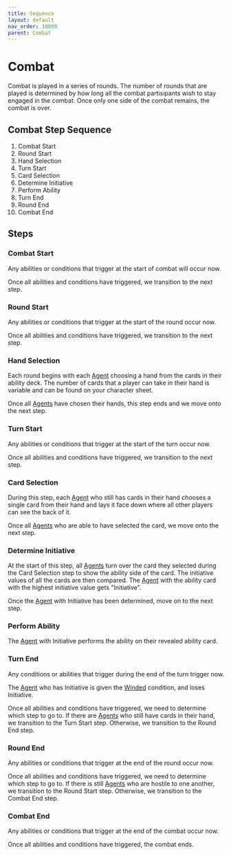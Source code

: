 ```yaml
---
title: Sequence
layout: default
nav_order: 10000
parent: Combat
---
```


# Combat

Combat is played in a series of rounds. The number of rounds that are played is determined by how long all the combat partisipants wish to stay engaged in the combat. Once only one side of the combat remains, the combat is over.

## Combat Step Sequence

1. Combat Start
1. Round Start
1. Hand Selection
1. Turn Start
1. Card Selection
1. Determine Initiative
1. Perform Ability
1. Turn End
1. Round End
1. Combat End

## Steps

### Combat Start

Any abilities or conditions that trigger at the start of combat will occur now.

Once all abilities and conditions have triggered, we transition to the next step.

### Round Start

Any abilities or conditions that trigger at the start of the round occur now.

Once all abilities and conditions have triggered, we transition to the next step.

### Hand Selection

Each round begins with each [Agent](/definitions/#agent) choosing a hand from the cards in their ability deck. The number of cards that a player can take in their hand is variable and can be found on your character sheet.

Once all [Agents](/definitions/#agent) have chosen their hands, this step ends and we move onto the next step.

### Turn Start

Any abilities or conditions that trigger at the start of the turn occur now.

Once all abilities and conditions have triggered, we transition to the next step.

### Card Selection

During this step, each [Agent](/definitions/#agent) who still has cards in their hand chooses a single card from their hand and lays it face down where all other players can see the back of it.

Once all [Agents](/definitions/#agent) who are able to have selected the card, we move onto the next step.

### Determine Initiative

At the start of this step, all [Agents](/definitions/#agent) turn over the card they selected during the Card Selection step to show the ability side of the card. The initiative values of all the cards are then compared. The [Agent](/definitions/#agent) with the ability card with the highest initiative value gets "Initiative".

Once the [Agent](/definitions/#agent) with Initiative has been determined, move on to the next step.

### Perform Ability

The [Agent](/definitions/#agent) with Initiative performs the ability on their revealed ability card.

[We need to add more information about how this is done somewhere.]: #

### Turn End

Any conditions or abilities that trigger during the end of the turn trigger now.

The [Agent](/definitions/#agent) who has Initiative is given the [Winded](/rules/conditions/winded#winded) condition, and loses Initiative.

Once all abilities and conditions have triggered, we need to determine which step to go to. If there are [Agents](/definitions/#agent) who still have cards in their hand, we transition to the Turn Start step. Otherwise, we transition to the Round End step.

### Round End

Any abilities or conditions that trigger at the end of the round occur now.

Once all abilities and conditions have triggered, we need to determine which step to go to. If there is still [Agents](/definitions/#agent) who are hostile to one another, we transition to the Round Start step. Otherwise, we transition to the Combat End step.

### Combat End

Any abilities or conditions that trigger at the end of the combat occur now.

Once all abilities and conditions have triggered, the combat ends.